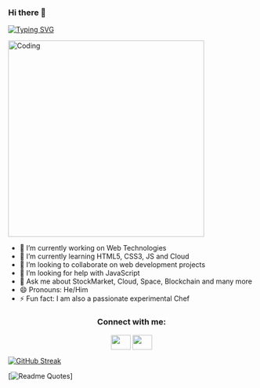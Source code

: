 ### Hi there 👋

<!--
**Sahilkashyap22/Sahilkashyap22** is a ✨ _special_ ✨ repository because its `README.md` (this file) appears on your GitHub profile.

Here are some ideas to get you started:
-->

[![Typing SVG](https://readme-typing-svg.herokuapp.com/?lines=Hello+and+Welcome+to;Sahil+Kashyap's+Github)](https://git.io/typing-svg)


 <img align="center" alt="Coding" width="400" src="https://res.cloudinary.com/practicaldev/image/fetch/s--sNXjzc6P--/c_limit%2Cf_auto%2Cfl_progressive%2Cq_66%2Cw_880/https://media1.tenor.com/images/0c34272909ee2a4db5606a014082312b/tenor.gif%3Fitemid%3D15828752">



- 🔭 I’m currently working on Web Technologies
- 🌱 I’m currently learning HTML5, CSS3, JS and Cloud
- 👯 I’m looking to collaborate on web development projects
- 🤔 I’m looking for help with JavaScript
- 💬 Ask me about StockMarket, Cloud, Space, Blockchain and many more 
- 😄 Pronouns: He/Him
- ⚡ Fun fact: I am also a passionate experimental Chef



<h3 align="center">Connect with me:</h3>
<p align="center">
<a href="https://www.linkedin.com/in/sahil-kashyap/" target="blank"><img align="center" src="https://cdn.jsdelivr.net/npm/simple-icons@3.0.1/icons/twitter.svg" alt="" height="30" width="40" /></a>
<a href="kashyap6sahil@gmail.com" target="blank"><img align="center" src="https://cdn.jsdelivr.net/npm/simple-icons@3.0.1/icons/linkedin.svg" alt="" height="30" width="40" /></a>

  
  

  [![GitHub Streak](http://github-readme-streak-stats.herokuapp.com?user=Sahilkashyap22&theme=navy-gear&hide_border=true&date_format=M%20j%5B%2C%20Y%5D)](https://git.io/streak-stats)
  
  
  [![Readme Quotes](https://quotes-github-readme.vercel.app/api?type=horizontal&theme=dark)]
